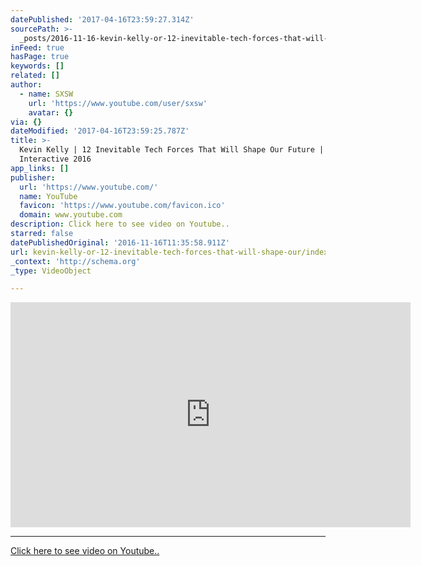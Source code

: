 ```yaml
---
datePublished: '2017-04-16T23:59:27.314Z'
sourcePath: >-
  _posts/2016-11-16-kevin-kelly-or-12-inevitable-tech-forces-that-will-shape-our.md
inFeed: true
hasPage: true
keywords: []
related: []
author:
  - name: SXSW
    url: 'https://www.youtube.com/user/sxsw'
    avatar: {}
via: {}
dateModified: '2017-04-16T23:59:25.787Z'
title: >-
  Kevin Kelly | 12 Inevitable Tech Forces That Will Shape Our Future | SXSW
  Interactive 2016
app_links: []
publisher:
  url: 'https://www.youtube.com/'
  name: YouTube
  favicon: 'https://www.youtube.com/favicon.ico'
  domain: www.youtube.com
description: Click here to see video on Youtube..
starred: false
datePublishedOriginal: '2016-11-16T11:35:58.911Z'
url: kevin-kelly-or-12-inevitable-tech-forces-that-will-shape-our/index.html
_context: 'http://schema.org'
_type: VideoObject

---
```

<iframe src="https://cdn.embedly.com/widgets/media.html?src=https%3A%2F%2Fwww.youtube.com%2Fembed%2FpZwq8eMdYrY%3Ffeature%3Doembed&amp;url=http%3A%2F%2Fwww.youtube.com%2Fwatch%3Fv%3DpZwq8eMdYrY&amp;image=https%3A%2F%2Fi.ytimg.com%2Fvi%2FpZwq8eMdYrY%2Fhqdefault.jpg&amp;key=b7d04c9b404c499eba89ee7072e1c4f7&amp;type=text%2Fhtml&amp;schema=youtube" width="640" height="360" scrolling="no" frameborder="0" allowfullscreen="" style=""></iframe>

---

[Click here to see video on Youtube..][0]

[0]: https://www.youtube.com/watch?v=pZwq8eMdYrY "Click here to see on youtube"